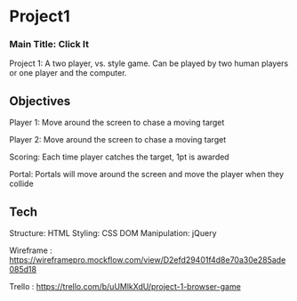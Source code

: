 # Project1

### Main Title: Click It

Project 1: A two player, vs. style game. Can be played by two human players or one player and the computer. 

## Objectives
Player 1: 
          Move around the screen to chase a moving target
          
Player 2: 
          Move around the screen to chase a moving target
          
Scoring:
          Each time player catches the target, 1pt is awarded

Portal:
          Portals will move around the screen and move the player when they collide
          
          
## Tech

Structure: HTML
Styling: CSS
DOM Manipulation: jQuery


  
  
  
  Wireframe : https://wireframepro.mockflow.com/view/D2efd29401f4d8e70a30e285ade085d18
  
  Trello : https://trello.com/b/uUMlkXdU/project-1-browser-game
